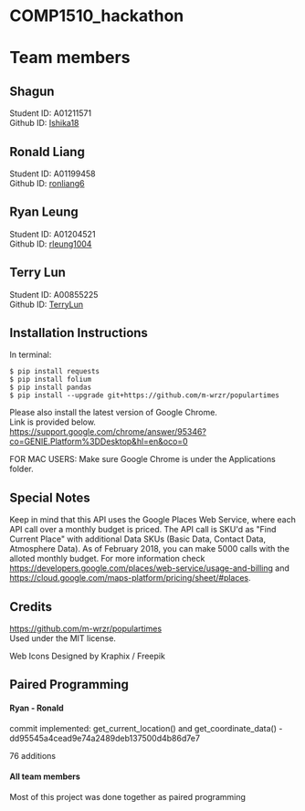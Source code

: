 # COMP1510_hackathon

# Team members

## Shagun  
Student ID: A01211571  
Github ID: [Ishika18](https://github.com/Ishika18)  

## Ronald Liang  
Student ID: A01199458  
Github ID: [ronliang6](https://github.com/ronliang6)  

## Ryan Leung  
Student ID: A01204521  
Github ID: [rleung1004](https://github.com/rleung1004)  

## Terry Lun  
Student ID: A00855225  
Github ID: [TerryLun](https://github.com/TerryLun)  

## Installation Instructions
In terminal:

`$ pip install requests`  
`$ pip install folium`  
`$ pip install pandas`  
`$ pip install --upgrade git+https://github.com/m-wrzr/populartimes`  

Please also install the latest version of Google Chrome.  
Link is provided below.  
https://support.google.com/chrome/answer/95346?co=GENIE.Platform%3DDesktop&hl=en&oco=0

FOR MAC USERS: Make sure Google Chrome is under the Applications folder.

## Special Notes
Keep in mind that this API uses the Google Places Web Service, where each API call over a monthly budget is priced. 
The API call is SKU'd as "Find Current Place" with additional Data SKUs (Basic Data, Contact Data, Atmosphere Data). 
As of February 2018, you can make 5000 calls with the alloted monthly budget. For more information check 
https://developers.google.com/places/web-service/usage-and-billing and 
https://cloud.google.com/maps-platform/pricing/sheet/#places.

## Credits
https://github.com/m-wrzr/populartimes  
Used under the MIT license.

Web Icons Designed by Kraphix / Freepik

## Paired Programming 
#### Ryan - Ronald
commit implemented: get_current_location() and get_coordinate_data() - dd95545a4cead9e74a2489deb137500d4b86d7e7

76 additions

#### All team members
Most of this project was done together as paired programming


